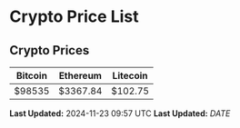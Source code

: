 # Crypto Price List

## Crypto Prices
| Bitcoin | Ethereum | Litecoin |
| ------- | -------- | -------- |
| $98535 | $3367.84 | $102.75 |
**Last Updated:** 2024-11-23 09:57 UTC
**Last Updated:** $DATE$
